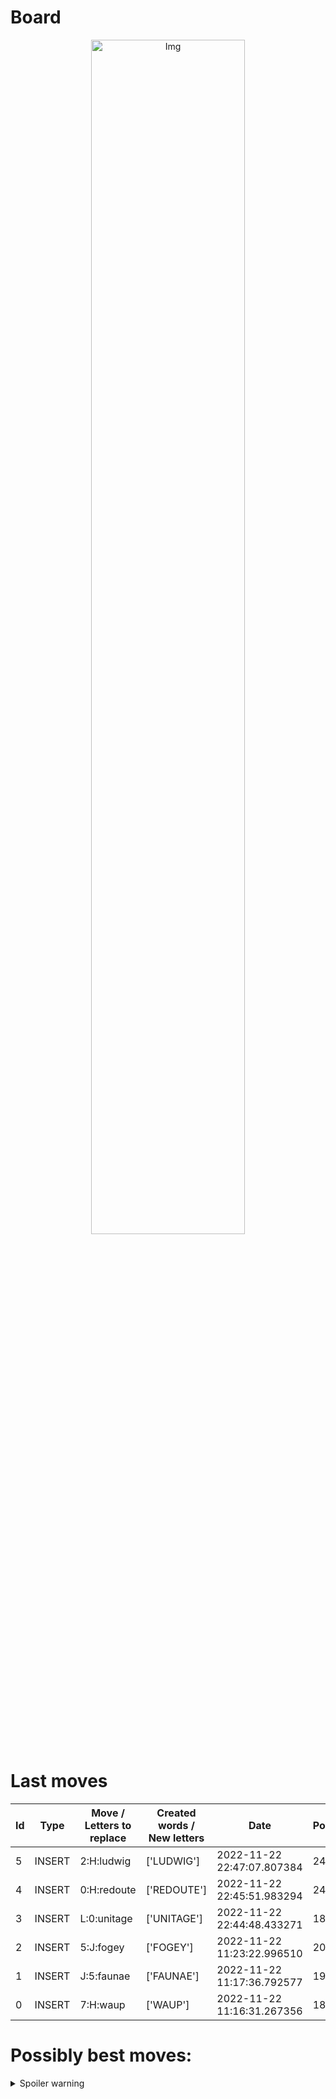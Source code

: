 
# Board

<p align="center">
<img src="https://raw.githubusercontent.com/radosz99/radosz99/main/board.png" width=70% alt="Img"/>
    </p>
    
# Last moves

| Id | Type | Move / Letters to replace | Created words / New letters | Date | Points | Player | 
| - | - | - | - | - | - | - |
|5| INSERT | 2:H:ludwig | ['LUDWIG'] | 2022-11-22 22:47:07.807384 | 24 | Jerry |
|4| INSERT | 0:H:redoute | ['REDOUTE'] | 2022-11-22 22:45:51.983294 | 24 | Tom |
|3| INSERT | L:0:unitage | ['UNITAGE'] | 2022-11-22 22:44:48.433271 | 18 | Jerry |
|2| INSERT | 5:J:fogey | ['FOGEY'] | 2022-11-22 11:23:22.996510 | 20 | Tom |
|1| INSERT | J:5:faunae | ['FAUNAE'] | 2022-11-22 11:17:36.792577 | 19 | Jerry |
|0| INSERT | 7:H:waup | ['WAUP'] | 2022-11-22 11:16:31.267356 | 18 | Tom |
# Possibly best moves:

<details>
  <summary>Spoiler warning</summary>
  
  | Id | Move | Issue title | Points | 
  | - | - | - | - |
|1| f9:F:zambal | scrabble&#124;move&#124;9:F:zambal | 39 |
|2| f10:G:amzel | scrabble&#124;move&#124;10:G:amzel | 32 |
|3| f10:G:mazel | scrabble&#124;move&#124;10:G:mazel | 32 |
|4| f10:J:ezba | scrabble&#124;move&#124;10:J:ezba | 30 |
|5| f10:I:mezo | scrabble&#124;move&#124;10:I:mezo | 30 |
|6| f10:H:zoeal | scrabble&#124;move&#124;10:H:zoeal | 28 |
|7| f10:I:zeal | scrabble&#124;move&#124;10:I:zeal | 26 |
|8| f10:H:zoea | scrabble&#124;move&#124;10:H:zoea | 26 |
|9| f10:I:zea | scrabble&#124;move&#124;10:I:zea | 24 |
|10| f10:I:zel | scrabble&#124;move&#124;10:I:zel | 24 |
</details>
    